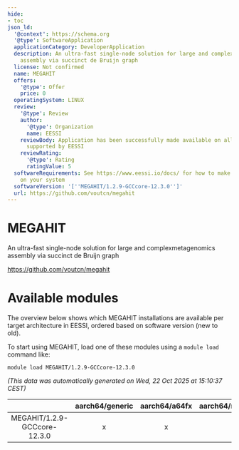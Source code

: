 ```yaml
---
hide:
- toc
json_ld:
  '@context': https://schema.org
  '@type': SoftwareApplication
  applicationCategory: DeveloperApplication
  description: An ultra-fast single-node solution for large and complexmetagenomics
    assembly via succinct de Bruijn graph
  license: Not confirmed
  name: MEGAHIT
  offers:
    '@type': Offer
    price: 0
  operatingSystem: LINUX
  review:
    '@type': Review
    author:
      '@type': Organization
      name: EESSI
    reviewBody: Application has been successfully made available on all architectures
      supported by EESSI
    reviewRating:
      '@type': Rating
      ratingValue: 5
  softwareRequirements: See https://www.eessi.io/docs/ for how to make EESSI available
    on your system
  softwareVersion: '[''MEGAHIT/1.2.9-GCCcore-12.3.0'']'
  url: https://github.com/voutcn/megahit
---
```


MEGAHIT
=======


An ultra-fast single-node solution for large and complexmetagenomics assembly via succinct de Bruijn graph

https://github.com/voutcn/megahit
# Available modules


The overview below shows which MEGAHIT installations are available per target architecture in EESSI, ordered based on software version (new to old).

To start using MEGAHIT, load one of these modules using a `module load` command like:

```shell
module load MEGAHIT/1.2.9-GCCcore-12.3.0
```

*(This data was automatically generated on Wed, 22 Oct 2025 at 15:10:37 CEST)*

| |aarch64/generic|aarch64/a64fx|aarch64/neoverse_n1|aarch64/neoverse_v1|aarch64/nvidia/grace|x86_64/generic|x86_64/amd/zen2|x86_64/amd/zen3|x86_64/amd/zen4|x86_64/intel/cascadelake|x86_64/intel/haswell|x86_64/intel/icelake|x86_64/intel/sapphirerapids|x86_64/intel/skylake_avx512|
| :---: | :---: | :---: | :---: | :---: | :---: | :---: | :---: | :---: | :---: | :---: | :---: | :---: | :---: | :---: |
|MEGAHIT/1.2.9-GCCcore-12.3.0|x|x|x|x|x|x|x|x|x|x|x|x|x|x|
